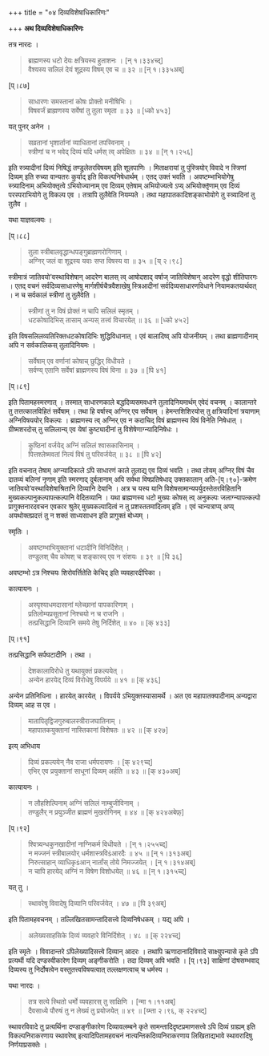 +++
title = "०४ दिव्यविशेषाधिकारिणः"

+++
**अथ दिव्यविशेषाधिकारिणः**

तत्र नारदः ।


> ब्राह्मणस्य धटो देयः क्षत्रियस्य हुताशनः । [न् १।३३४च्द्]  
> वैश्यस्य सलिलं देयं शूद्रस्य विषम् एव च ॥ ३२ ॥ [न् १।३३५अब्]

[प्।८७]


> साधारणः समस्तानां कोषः प्रोक्तो मनीषिभिः ।   
> विषवर्जं ब्राह्मणस्य सर्वेषां तु तुला स्मृता ॥ ३३ ॥ [ध्को ४५३]

यत् पुनर् अनेन ।


> सव्रतानां भृशार्तानां व्याधितानां तपस्विनाम् ।  
> स्त्रीणां च न भवेद् दिव्यं यदि धर्मस् त्व् अपेक्षितः ॥ ३४ ॥ [न् १।२५६]

इति स्त्र्यादीनां दिव्यं निषिद्धं तण्डुलेतरविषयम् इति शूलपाणिः । मिताक्षरायां तु पुंस्त्रियोर् विवादे न स्त्रिणां दिव्यम् इति रुच्या वान्यतरः कुर्याद् इति विकल्पनिषेधार्थम् । एतद् उक्तं भवति । अवष्टम्भाभियोगेषु स्त्र्यादिनाम् अभियोक्तृत्वे ऽभियोज्यानाम् एव दिव्यम् एतेषाम् अभियोज्यत्वे ऽप्य् अभियोक्तृ̄णाम् एव दिव्यं परस्पराभियोगे तु विकल्प एव । तत्रापि तुलैवेति नियम्यते । तथा महापातकादिशङ्काभोयोगे तु स्त्र्यादिनां तु तुलैव ।

यथा याज्ञवल्क्यः ।

[प्।८८]


> तुला स्त्रीबालवृद्धान्धपङ्गुब्राह्मणरोगिणाम् ।  
> अग्निर् जलं वा शूद्रस्य यवाः सप्त विषस्य वा ॥ ३५ ॥ [य् २।९८]

स्त्रीमात्रं जातिवयो’वस्थाविशेषान् आदरेण बालस् त्व् आषोदशाद् वर्षाज् जातिविशेषान् आदरेण वृद्धो शीतिपारगः । एतद् वचनं सर्वदिव्यसाधारणेषु मार्गशीर्षचैत्रवैशाखेषु स्त्रिआदीनां सर्वदिव्यसाधारणविधाने नियामकतयार्थवत् । न च सर्वकालं स्त्रीणां तु तुलैवेति ।


> स्त्रीणां तु न विषं प्रोक्तं न चापि सलिलं स्मृतम् ।   
> धटकोषादिभिस् तासाम् अन्यस् तत्त्वं विचारयेत् ॥ ३६ ॥ [ध्को ४५२]

इति विषसलिलव्यतिरिक्तधटकोषादिभिः शुद्धिविधानात् । एवं बालादिष्व् अपि योजनीयम् । तथा ब्राह्मणादीनाम् अपि न सर्वकालिकस् तुलादिनियमः ।


> सर्वेषाम् एव वर्णानां कोषाच् छुद्धिर् विधीयते ।  
> सर्वण्य् एतानि सर्वेषां ब्राह्मणस्य विषं विना ॥ ३७ ॥ [पि ४१]

[प्।८९]

इति पितामहस्मरणात् । तस्मात् साधारणकाले बद्धदिव्यसमवधाने तुलादिनियमार्थम् एवेदं वचनम् । कालान्तरे तु तत्तत्कालविहितं सर्वेषाम् । तथा हि वर्षास्व् अग्निर् एव सर्वेषाम् । हेमन्तशिशिरयोस् तु क्षत्रियादिनां त्रयाणाम् अग्निविषययोर् विकल्पः । ब्राह्मणस्य त्व् अग्निर् एव न कदाचिद् विषं ब्राह्मणस्य विषं विनेति निषेधात् । ग्रीष्मशरदोस् तु सलिलान्य् एव येषां कुष्ट्यादीनां तु विशेषेणाग्न्यादिनिषेधः ।


> कुष्ठिनां वर्जयेद् अग्निं सलिलं श्वासकासिनाम् ।  
> पित्तश्लेष्मवतां नित्यं विषं तु परिवर्जयेत् ॥ ३८ ॥ [पि ४२]

इति वचनात् तेषाम् अग्न्यादिकाले ऽपि साधारणं काले तुलाद्य् एव दिव्यं भवति । तथा तोयम् अग्निर् विषं चैव दातव्यं बलिनां नृणाम् इति स्मरणाद् दुर्बलानाम् अपि सर्वथा विषप्रतिषेधाद् उक्तकालान् अति-[प्।९०]-क्रमेण जातिवयो’वस्थाविशेषाश्रितानि दिव्यानि देयानि । अत्र च यस्य यानि विशेषसामान्यपर्युदस्तेतरविहितानि मुख्यकल्पानुकल्पापत्कल्पानि वेदितव्यानि । यथा ब्राह्मणस्य धटो मुख्यः कोषस् त्व् अनुकल्पः जलाग्न्यापत्कल्पो प्रागुक्तनारदवचन एवकार श्रुतेर् मुख्यकल्पादित्वं न तु प्रशस्ततमादित्वम् इति । एवं चान्यत्राप्य् अप्य् अयथोक्तप्रदत्तं तु न शक्तं साध्यसाधन इति प्रागुक्तं बोध्यम् ।

स्मृतिः ।


> अवष्टम्भाभियुक्तानां धटादीनि विनिर्दिशेत् ।  
> तण्डुलश् चैव कोषश् च शङ्कास्व् एव न संशयः ॥ ३९ ॥ [पि ३६]

अवष्टम्भो ऽत्र निश्चयः शिरोवर्त्तितेति केचिद् इति व्यवहारदीपिका ।

कात्यायनः ।


> अस्पृश्याधमदासानां म्लेच्छानां पापकारिणाम् ।  
> प्रतिलोम्यप्रसूतानां निश्चयो न च राजनि ।  
> तत्प्रसिद्धानि दिव्यानि समये तेषु निर्दिशेत् ॥ ४० ॥ [क् ४३३]

[प्।९१]

तत्प्रसिद्धानि सर्पघटादीनि । तथा ।


> देशकालाविरोधे तु यथायुक्तं प्रकल्पयेत् ।  
> अन्येन हारयेद् दिव्यं विरोधेषु विपर्यये ॥ ४१ ॥ [क् ४३६]

अन्येन प्रतिनिधिना । हारयेत् कारयेत् । विपर्यये ऽभियुक्तस्यासामर्थे । अत एव महापातक्यादीनाम् अन्यद्वारा दिव्यम् आह स एव ।


> मातापितृद्विजगुरुबालस्त्रीराजघातिनाम् ।  
> महापातकयुक्तानां नास्तिकानां विशेषतः ॥ ४२ ॥ [क् ४२७]

इत्य् अभिधाय


> दिव्यं प्रकल्पयेन् नैव राजा धर्मपरायणः । [क् ४२९च्द्]  
> एभिर् एव प्रयुक्तानां साधूनां दिव्यम् अर्हति ॥ ४३ ॥ [क् ४३०अब्]

कात्यायनः ।


> न लौहशिल्पिनाम् अग्निं सलिलं नाम्बुजीविनाम् ।   
> तण्डुलैर् न प्रयुञ्जीत ब्राह्मणं मुखरोगिनम् ॥ ४४ ॥ [क् ४२४अबेफ़्]

[प्।९२]


> श्वित्र्यन्धकुनखादीनां नाग्निकर्म विधीयते । [न् १।२५५च्द्]  
> न मज्जनं स्त्रीबालयोर् धर्मशास्त्रविṡआरदैः ॥ ४५ ॥ [न् १।३१३अब्]  
> निरुत्साहान् व्याधिकृṡआन् नार्तांस् तोये निमज्जयेत् । [न् १।३१४अब्]  
> न चापि हारयेद् अग्निं न विषेण विशोधयेत् ॥ ४६ ॥ [न् १।३१५च्द्]

यत् तु ।


> स्थावरेषु विवादेषु दिव्यानि परिवर्जयेत् । ४७ ॥ [पि ३९अब्]

इति पितामहवचनम् । तल्लिखितसामन्तादिसत्त्वे दिव्यनिषेधकम् । यद्य् अपि ।


> अलेख्यसाहसिके दिव्यं व्यवहारे विनिर्दिशेत् । ४८ ॥ [क् २२४च्द्]

इति स्मृतेः । विवादान्तरे ऽपिलेख्यादिसत्त्वे दिव्यान् आदरः । तथापि ऋणादानादिविवादे साक्ष्युपन्यासे कृते ऽपि प्रत्यर्थी यदि दण्डस्वीकारेण दिव्यम् अङ्गीकरोति । तदा दिव्यम् अपि भवति । [प्।९३] साक्षिणां दोषसम्भवाद् दिव्यस्य तु निर्दोषत्वेन वस्तुतत्त्वविषयत्वात् तल्लक्षणत्वाच् च धर्मस्य ।

यथा नारदः ।


> तत्र सत्ये स्थितो धर्मो व्यवहारस् तु साक्षिणि । [न्मा १।११अब्]  
> दैवसाध्ये पौरुषं तु न लेख्यं तु प्रयोजयेत् ॥ ४९ ॥ [य्म्ता २।९६, क् २२४च्द्]

स्थावरविवादे तु प्रत्यर्थिना दण्डाङ्गीकारेण दिव्यावलम्बने कृते सामन्तादिदृष्टप्रमाणसत्त्वे ऽपि दिव्यं ग्राह्यम् इति विकल्पनिराकरणाय स्थावरेष्व् इत्यादिपितामहवचनं नात्यन्तिकदिव्यनिराकरणाय लिखिताद्यभावे स्थावरादिषु निर्णयाप्रसक्तेः ।
